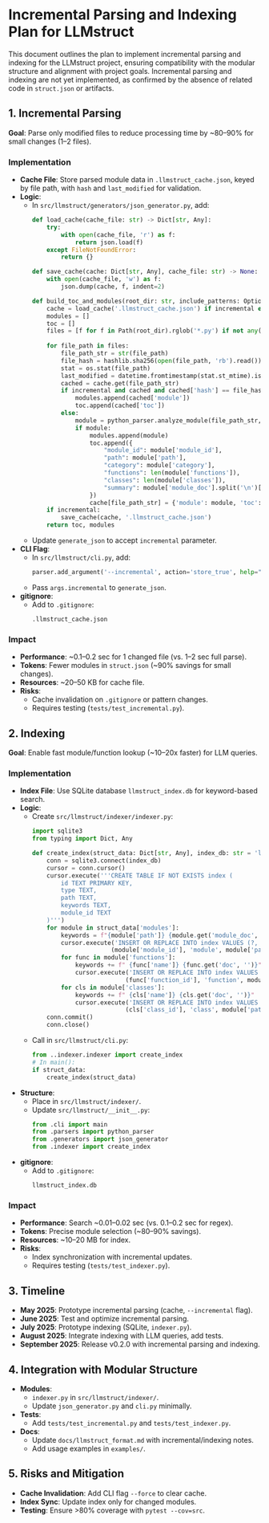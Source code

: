 # Incremental Parsing and Indexing Plan for LLMstruct

This document outlines the plan to implement incremental parsing and indexing for the LLMstruct project, ensuring compatibility with the modular structure and alignment with project goals. Incremental parsing and indexing are not yet implemented, as confirmed by the absence of related code in `struct.json` or artifacts.

## 1. Incremental Parsing

**Goal**: Parse only modified files to reduce processing time by ~80–90% for small changes (1–2 files).

### Implementation

- **Cache File**: Store parsed module data in `.llmstruct_cache.json`, keyed by file path, with `hash` and `last_modified` for validation.
- **Logic**:
  - In `src/llmstruct/generators/json_generator.py`, add:
    ```python
    def load_cache(cache_file: str) -> Dict[str, Any]:
        try:
            with open(cache_file, 'r') as f:
                return json.load(f)
        except FileNotFoundError:
            return {}
    
    def save_cache(cache: Dict[str, Any], cache_file: str) -> None:
        with open(cache_file, 'w') as f:
            json.dump(cache, f, indent=2)
    
    def build_toc_and_modules(root_dir: str, include_patterns: Optional[List[str]], exclude_patterns: Optional[List[str]], gitignore_patterns: Optional[List[str]], include_ranges: bool, include_hashes: bool, incremental: bool) -> tuple[List[Dict[str, Any]], List[Dict[str, Any]]]:
        cache = load_cache('.llmstruct_cache.json') if incremental else {}
        modules = []
        toc = []
        files = [f for f in Path(root_dir).rglob('*.py') if not any(f.match(p) for p in (exclude_patterns or []) + (gitignore_patterns or []))]
        
        for file_path in files:
            file_path_str = str(file_path)
            file_hash = hashlib.sha256(open(file_path, 'rb').read()).hexdigest() if include_hashes else None
            stat = os.stat(file_path)
            last_modified = datetime.fromtimestamp(stat.st_mtime).isoformat() + 'Z'
            cached = cache.get(file_path_str)
            if incremental and cached and cached['hash'] == file_hash and cached['last_modified'] == last_modified:
                modules.append(cached['module'])
                toc.append(cached['toc'])
            else:
                module = python_parser.analyze_module(file_path_str, root_dir, include_ranges, include_hashes)
                if module:
                    modules.append(module)
                    toc.append({
                        "module_id": module['module_id'],
                        "path": module['path'],
                        "category": module['category'],
                        "functions": len(module['functions']),
                        "classes": len(module['classes']),
                        "summary": module['module_doc'].split('\n')[0] if module['module_doc'] else ''
                    })
                    cache[file_path_str] = {'module': module, 'toc': toc[-1], 'hash': file_hash, 'last_modified': last_modified}
        if incremental:
            save_cache(cache, '.llmstruct_cache.json')
        return toc, modules
    ```
  - Update `generate_json` to accept `incremental` parameter.
- **CLI Flag**:
  - In `src/llmstruct/cli.py`, add:
    ```python
    parser.add_argument('--incremental', action='store_true', help="Parse only modified files")
    ```
  - Pass `args.incremental` to `generate_json`.
- **gitignore**:
  - Add to `.gitignore`:
    ```
    .llmstruct_cache.json
    ```

### Impact

- **Performance**: ~0.1–0.2 sec for 1 changed file (vs. 1–2 sec full parse).
- **Tokens**: Fewer modules in `struct.json` (~90% savings for small changes).
- **Resources**: ~20–50 KB for cache file.
- **Risks**:
  - Cache invalidation on `.gitignore` or pattern changes.
  - Requires testing (`tests/test_incremental.py`).

## 2. Indexing

**Goal**: Enable fast module/function lookup (~10–20x faster) for LLM queries.

### Implementation

- **Index File**: Use SQLite database `llmstruct_index.db` for keyword-based search.
- **Logic**:
  - Create `src/llmstruct/indexer/indexer.py`:
    ```python
    import sqlite3
    from typing import Dict, Any

    def create_index(struct_data: Dict[str, Any], index_db: str = 'llmstruct_index.db') -> None:
        conn = sqlite3.connect(index_db)
        cursor = conn.cursor()
        cursor.execute('''CREATE TABLE IF NOT EXISTS index (
            id TEXT PRIMARY KEY,
            type TEXT,
            path TEXT,
            keywords TEXT,
            module_id TEXT
        )''')
        for module in struct_data['modules']:
            keywords = f"{module['path']} {module.get('module_doc', '')}"
            cursor.execute('INSERT OR REPLACE INTO index VALUES (?, ?, ?, ?, ?)',
                          (module['module_id'], 'module', module['path'], keywords, module['module_id']))
            for func in module['functions']:
                keywords += f" {func['name']} {func.get('doc', '')}"
                cursor.execute('INSERT OR REPLACE INTO index VALUES (?, ?, ?, ?, ?)',
                              (func['function_id'], 'function', module['path'], keywords, module['module_id']))
            for cls in module['classes']:
                keywords += f" {cls['name']} {cls.get('doc', '')}"
                cursor.execute('INSERT OR REPLACE INTO index VALUES (?, ?, ?, ?, ?)',
                              (cls['class_id'], 'class', module['path'], keywords, module['module_id']))
        conn.commit()
        conn.close()
    ```
  - Call in `src/llmstruct/cli.py`:
    ```python
    from ..indexer.indexer import create_index
    # In main():
    if struct_data:
        create_index(struct_data)
    ```
- **Structure**:
  - Place in `src/llmstruct/indexer/`.
  - Update `src/llmstruct/__init__.py`:
    ```python
    from .cli import main
    from .parsers import python_parser
    from .generators import json_generator
    from .indexer import create_index
    ```
- **gitignore**:
  - Add to `.gitignore`:
    ```
    llmstruct_index.db
    ```

### Impact

- **Performance**: Search ~0.01–0.02 sec (vs. 0.1–0.2 sec for regex).
- **Tokens**: Precise module selection (~80–90% savings).
- **Resources**: ~10–20 MB for index.
- **Risks**:
  - Index synchronization with incremental updates.
  - Requires testing (`tests/test_indexer.py`).

## 3. Timeline

- **May 2025**: Prototype incremental parsing (cache, `--incremental` flag).
- **June 2025**: Test and optimize incremental parsing.
- **July 2025**: Prototype indexing (SQLite, `indexer.py`).
- **August 2025**: Integrate indexing with LLM queries, add tests.
- **September 2025**: Release v0.2.0 with incremental parsing and indexing.

## 4. Integration with Modular Structure

- **Modules**:
  - `indexer.py` in `src/llmstruct/indexer/`.
  - Update `json_generator.py` and `cli.py` minimally.
- **Tests**:
  - Add `tests/test_incremental.py` and `tests/test_indexer.py`.
- **Docs**:
  - Update `docs/llmstruct_format.md` with incremental/indexing notes.
  - Add usage examples in `examples/`.

## 5. Risks and Mitigation

- **Cache Invalidation**: Add CLI flag `--force` to clear cache.
- **Index Sync**: Update index only for changed modules.
- **Testing**: Ensure >80% coverage with `pytest --cov=src`.
